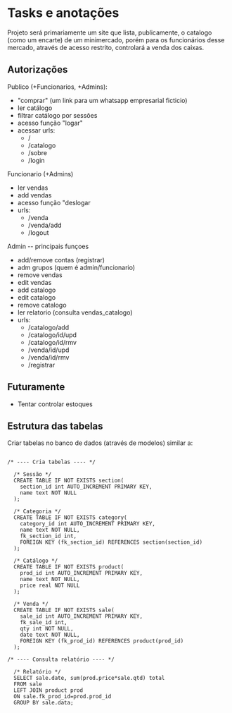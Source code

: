 # Tasks e anotações

Projeto será primariamente um site que lista, publicamente, o catalogo (como um encarte) de um minimercado, porém para os funcionários desse mercado, através de acesso restrito, controlará a venda dos caixas.


## Autorizações

Publico (+Funcionarios, +Admins):
- "comprar" (um link para um whatsapp empresarial ficticio)
- ler catálogo
- filtrar catálogo por sessões
- acesso função "logar"
- acessar urls:
  - /
  - /catalogo
  - /sobre 
  - /login 

Funcionario (+Admins)
- ler vendas
- add vendas
- acesso função "deslogar
- urls: 
  - /venda
  - /venda/add 
  - /logout

Admin -- principais funçoes 
- add/remove contas (registrar)
- adm grupos (quem é admin/funcionario)
- remove vendas 
- edit vendas
- add catalogo
- edit catalogo
- remove catalogo
- ler relatorio (consulta vendas_catalogo)
- urls: 
  - /catalogo/add 
  - /catalogo/id/upd 
  - /catalogo/id/rmv
  - /venda/id/upd
  - /venda/id/rmv
  - /registrar 


## Futuramente

- Tentar controlar estoques 


## Estrutura das tabelas

Criar tabelas no banco de dados (através de modelos) similar a:

```

/* ---- Cria tabelas ---- */

  /* Sessão */
  CREATE TABLE IF NOT EXISTS section(
    section_id int AUTO_INCREMENT PRIMARY KEY, 
    name text NOT NULL
  );

  /* Categoria */
  CREATE TABLE IF NOT EXISTS category(
    category_id int AUTO_INCREMENT PRIMARY KEY, 
    name text NOT NULL,
    fk_section_id int,
    FOREIGN KEY (fk_section_id) REFERENCES section(section_id)
  );

  /* Catálogo */
  CREATE TABLE IF NOT EXISTS product(
    prod_id int AUTO_INCREMENT PRIMARY KEY, 
    name text NOT NULL,
    price real NOT NULL
  );

  /* Venda */
  CREATE TABLE IF NOT EXISTS sale(
    sale_id int AUTO_INCREMENT PRIMARY KEY, 
    fk_sale_id int,
    qty int NOT NULL,
    date text NOT NULL,
    FOREIGN KEY (fk_prod_id) REFERENCES product(prod_id)
  );

/* ---- Consulta relatório ---- */

  /* Relatório */
  SELECT sale.date, sum(prod.price*sale.qtd) total
  FROM sale
  LEFT JOIN product prod 
  ON sale.fk_prod_id=prod.prod_id
  GROUP BY sale.data;

```